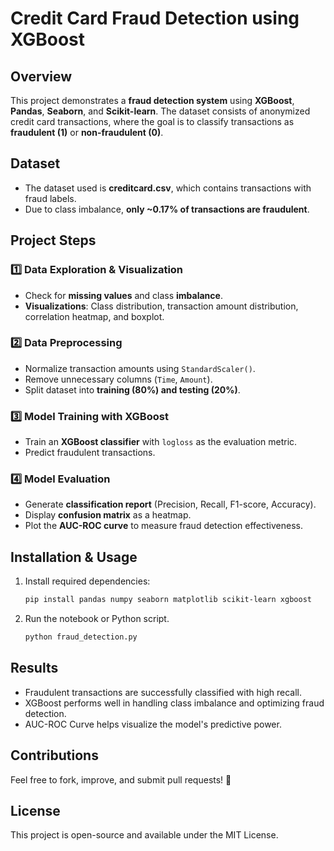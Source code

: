 # Credit Card Fraud Detection using XGBoost

## Overview
This project demonstrates a **fraud detection system** using **XGBoost**, **Pandas**, **Seaborn**, and **Scikit-learn**. The dataset consists of anonymized credit card transactions, where the goal is to classify transactions as **fraudulent (1)** or **non-fraudulent (0)**.

## Dataset
- The dataset used is **creditcard.csv**, which contains transactions with fraud labels.
- Due to class imbalance, **only ~0.17% of transactions are fraudulent**.

## Project Steps

### 1️⃣ Data Exploration & Visualization
- Check for **missing values** and class **imbalance**.
- **Visualizations**: Class distribution, transaction amount distribution, correlation heatmap, and boxplot.

### 2️⃣ Data Preprocessing
- Normalize transaction amounts using `StandardScaler()`.
- Remove unnecessary columns (`Time`, `Amount`).
- Split dataset into **training (80%) and testing (20%)**.

### 3️⃣ Model Training with XGBoost
- Train an **XGBoost classifier** with `logloss` as the evaluation metric.
- Predict fraudulent transactions.

### 4️⃣ Model Evaluation
- Generate **classification report** (Precision, Recall, F1-score, Accuracy).
- Display **confusion matrix** as a heatmap.
- Plot the **AUC-ROC curve** to measure fraud detection effectiveness.

## Installation & Usage
1. Install required dependencies:
   ```bash
   pip install pandas numpy seaborn matplotlib scikit-learn xgboost
   ```
2. Run the notebook or Python script.
   ```bash
   python fraud_detection.py
   ```

## Results
- Fraudulent transactions are successfully classified with high recall.
- XGBoost performs well in handling class imbalance and optimizing fraud detection.
- AUC-ROC Curve helps visualize the model's predictive power.

## Contributions
Feel free to fork, improve, and submit pull requests! 🚀

## License
This project is open-source and available under the MIT License.
